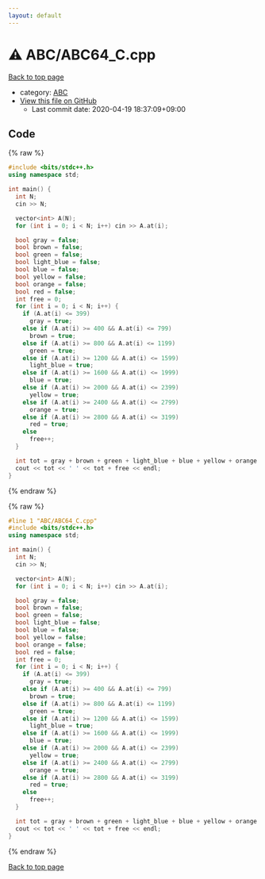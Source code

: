 ```yaml
---
layout: default
---
```


<!-- mathjax config similar to math.stackexchange -->
<script type="text/javascript" async
  src="https://cdnjs.cloudflare.com/ajax/libs/mathjax/2.7.5/MathJax.js?config=TeX-MML-AM_CHTML">
</script>
<script type="text/x-mathjax-config">
  MathJax.Hub.Config({
    TeX: { equationNumbers: { autoNumber: "AMS" }},
    tex2jax: {
      inlineMath: [ ['$','$'] ],
      processEscapes: true
    },
    "HTML-CSS": { matchFontHeight: false },
    displayAlign: "left",
    displayIndent: "2em"
  });
</script>

<script type="text/javascript" src="https://cdnjs.cloudflare.com/ajax/libs/jquery/3.4.1/jquery.min.js"></script>
<script src="https://cdn.jsdelivr.net/npm/jquery-balloon-js@1.1.2/jquery.balloon.min.js" integrity="sha256-ZEYs9VrgAeNuPvs15E39OsyOJaIkXEEt10fzxJ20+2I=" crossorigin="anonymous"></script>
<script type="text/javascript" src="../../assets/js/copy-button.js"></script>
<link rel="stylesheet" href="../../assets/css/copy-button.css" />


# :warning: ABC/ABC64_C.cpp

<a href="../../index.html">Back to top page</a>

* category: <a href="../../index.html#902fbdd2b1df0c4f70b4a5d23525e932">ABC</a>
* <a href="{{ site.github.repository_url }}/blob/master/ABC/ABC64_C.cpp">View this file on GitHub</a>
    - Last commit date: 2020-04-19 18:37:09+09:00




## Code

<a id="unbundled"></a>
{% raw %}
```cpp
#include <bits/stdc++.h>
using namespace std;

int main() {
  int N;
  cin >> N;

  vector<int> A(N);
  for (int i = 0; i < N; i++) cin >> A.at(i);

  bool gray = false;
  bool brown = false;
  bool green = false;
  bool light_blue = false;
  bool blue = false;
  bool yellow = false;
  bool orange = false;
  bool red = false;
  int free = 0;
  for (int i = 0; i < N; i++) {
    if (A.at(i) <= 399)
      gray = true;
    else if (A.at(i) >= 400 && A.at(i) <= 799)
      brown = true;
    else if (A.at(i) >= 800 && A.at(i) <= 1199)
      green = true;
    else if (A.at(i) >= 1200 && A.at(i) <= 1599)
      light_blue = true;
    else if (A.at(i) >= 1600 && A.at(i) <= 1999)
      blue = true;
    else if (A.at(i) >= 2000 && A.at(i) <= 2399)
      yellow = true;
    else if (A.at(i) >= 2400 && A.at(i) <= 2799)
      orange = true;
    else if (A.at(i) >= 2800 && A.at(i) <= 3199)
      red = true;
    else
      free++;
  }

  int tot = gray + brown + green + light_blue + blue + yellow + orange + red;
  cout << tot << ' ' << tot + free << endl;
}
```
{% endraw %}

<a id="bundled"></a>
{% raw %}
```cpp
#line 1 "ABC/ABC64_C.cpp"
#include <bits/stdc++.h>
using namespace std;

int main() {
  int N;
  cin >> N;

  vector<int> A(N);
  for (int i = 0; i < N; i++) cin >> A.at(i);

  bool gray = false;
  bool brown = false;
  bool green = false;
  bool light_blue = false;
  bool blue = false;
  bool yellow = false;
  bool orange = false;
  bool red = false;
  int free = 0;
  for (int i = 0; i < N; i++) {
    if (A.at(i) <= 399)
      gray = true;
    else if (A.at(i) >= 400 && A.at(i) <= 799)
      brown = true;
    else if (A.at(i) >= 800 && A.at(i) <= 1199)
      green = true;
    else if (A.at(i) >= 1200 && A.at(i) <= 1599)
      light_blue = true;
    else if (A.at(i) >= 1600 && A.at(i) <= 1999)
      blue = true;
    else if (A.at(i) >= 2000 && A.at(i) <= 2399)
      yellow = true;
    else if (A.at(i) >= 2400 && A.at(i) <= 2799)
      orange = true;
    else if (A.at(i) >= 2800 && A.at(i) <= 3199)
      red = true;
    else
      free++;
  }

  int tot = gray + brown + green + light_blue + blue + yellow + orange + red;
  cout << tot << ' ' << tot + free << endl;
}

```
{% endraw %}

<a href="../../index.html">Back to top page</a>

